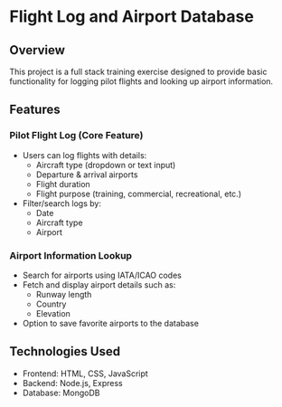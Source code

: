# Flight Log and Airport Database

## Overview
This project is a full stack training exercise designed to provide basic functionality for logging pilot flights and looking up airport information.

## Features

### Pilot Flight Log (Core Feature)
- Users can log flights with details:
    - Aircraft type (dropdown or text input)
    - Departure & arrival airports
    - Flight duration
    - Flight purpose (training, commercial, recreational, etc.)
- Filter/search logs by:
    - Date
    - Aircraft type
    - Airport

### Airport Information Lookup
- Search for airports using IATA/ICAO codes
- Fetch and display airport details such as:
    - Runway length
    - Country
    - Elevation
- Option to save favorite airports to the database

## Technologies Used
- Frontend: HTML, CSS, JavaScript
- Backend: Node.js, Express
- Database: MongoDB